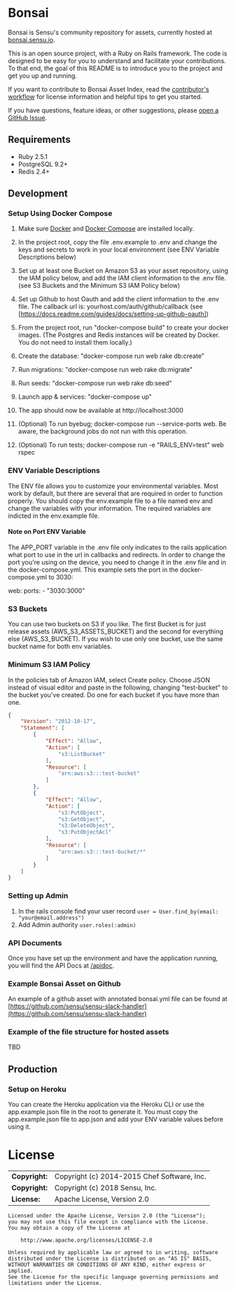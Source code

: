 # Bonsai

Bonsai is Sensu's community repository for assets, currently
hosted at [bonsai.sensu.io](bonsai.sensu.io). 

This is an open source project, with a Ruby on Rails framework. The code is designed to be easy for you to understand and facilitate your contributions. To that end, the goal of this README is to introduce you to the project and get you up and running. 

If you want to contribute to Bonsai Asset Index, read the [contributor's
workflow](https://github.com/sensu/bonsai/blob/update_readme/CONTRIBUTING.md)
for license information and helpful tips to get you started. 

If you have questions, feature ideas, or other suggestions, please [open a
GitHub Issue](https://github.com/sensu/bonsai/issues/new).

## Requirements

- Ruby 2.5.1
- PostgreSQL 9.2+
- Redis 2.4+

## Development

### Setup Using Docker Compose

1. Make sure [Docker](https://www.docker.com/get-started) and [Docker Compose](https://docs.docker.com/compose/gettingstarted/) are installed locally.

2. In the project root, copy the file .env.example to .env and change the keys and secrets to work in your local environment 
	 (see ENV Variable Descriptions below)
3. Set up at least one Bucket on Amazon S3 as your asset repository, using the IAM policy below, and add the IAM client information to the .env file. (see S3 Buckets and the Minimum S3 IAM Policy below)
4. Set up Github to host Oauth and add the client information to the .env file.  The callback url is: yourhost.com/auth/github/callback (see [https://docs.readme.com/guides/docs/setting-up-github-oauth])
5. From the project root, run "docker-compose build" to create your docker images. (The Postgres and Redis instances will be created by Docker. You do not need to install them locally.)
6. Create the database:  "docker-compose run web rake db:create"
7. Run migrations:  "docker-compose run web rake db:migrate"
8. Run seeds:  "docker-compose run web rake db:seed"
9. Launch app & services: "docker-compose up"
10. The app should now be available at http://localhost:3000
11. (Optional) To run byebug; docker-compose run --service-ports web. Be aware, the background jobs do not run with this operation.
12. (Optional) To run tests; docker-compose run -e "RAILS_ENV=test" web rspec

### ENV Variable Descriptions
The ENV file allows you to customize your environmental variables.  Most work by default, but there are several that are required in order to function properly.  You should copy the env.example file to a file named env and change the variables with your information. The required variables are indicted in the env.example file.

#### Note on Port ENV Variable
The APP_PORT variable in the .env file only indicates to the rails application what port to use in the url in callbacks and redirects. In order to change the port you're using on the device, you need to change it in the .env file and in the docker-compose.yml.  This example sets the port in the docker-compose.yml to 3030:

web:
	ports:
  	- "3030:3000"

### S3 Buckets
You can use two buckets on S3 if you like. The first Bucket is for just release assets (AWS_S3_ASSETS_BUCKET) and the second for everything else (AWS_S3_BUCKET).  If you wish to use only one bucket, use the same bucket name for both env variables.

### Minimum S3 IAM Policy
In the policies tab of Amazon IAM, select Create policy.  Choose JSON instead of visual editor and paste in the following, changing "test-bucket" to the bucket you've created.  Do one for each bucket if you have more than one.
```json
{
    "Version": "2012-10-17",
    "Statement": [
        {
            "Effect": "Allow",
            "Action": [
                "s3:ListBucket"
            ],
            "Resource": [
                "arn:aws:s3:::test-bucket"
            ]
        },
        {
            "Effect": "Allow",
            "Action": [
                "s3:PutObject",
                "s3:GetObject",
                "s3:DeleteObject",
                "s3:PutObjectAcl"
            ],
            "Resource": [
                "arn:aws:s3:::test-bucket/*"
            ]
        }
    ]
}
```
### Setting up Admin
1. In the rails console find your user record `user = User.find_by(email: "your@email.address")`
2. Add Admin authority `user.roles(:admin)`

### API Documents
Once you have set up the environment and have the application running, you will find the API Docs at [/apidoc](http://localhost:3000/apidoc).

### Example Bonsai Asset on Github
An example of a github asset with annotated bonsai.yml file can be found at [https://github.com/sensu/sensu-slack-handler](https://github.com/sensu/sensu-slack-handler)

### Example of the file structure for hosted assets
TBD

## Production

### Setup on Heroku
You can create the Heroku application via the Heroku CLI or use the app.example.json file in the root to generate it.  You must copy the app.example.json file to app.json and add your ENV variable values before using it.

# License

|                      |                                          |
|:---------------------|:-----------------------------------------|
| **Copyright:**       | Copyright (c) 2014-2015 Chef Software, Inc.
| **Copyright:**       | Copyright (c) 2018 Sensu, Inc.
| **License:**         | Apache License, Version 2.0

```text
Licensed under the Apache License, Version 2.0 (the "License");
you may not use this file except in compliance with the License.
You may obtain a copy of the License at

    http://www.apache.org/licenses/LICENSE-2.0

Unless required by applicable law or agreed to in writing, software
distributed under the License is distributed on an "AS IS" BASIS,
WITHOUT WARRANTIES OR CONDITIONS OF ANY KIND, either express or implied.
See the License for the specific language governing permissions and
limitations under the License.
```
